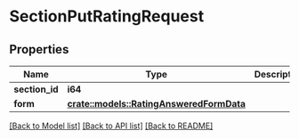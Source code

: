 # SectionPutRatingRequest

## Properties

Name | Type | Description | Notes
------------ | ------------- | ------------- | -------------
**section_id** | **i64** |  | 
**form** | [**crate::models::RatingAnsweredFormData**](RatingAnsweredFormData.md) |  | 

[[Back to Model list]](../README.md#documentation-for-models) [[Back to API list]](../README.md#documentation-for-api-endpoints) [[Back to README]](../README.md)


